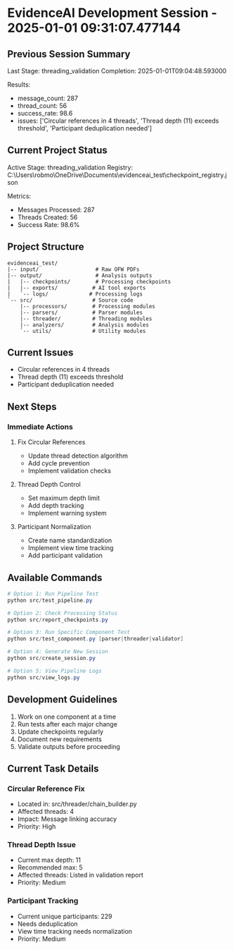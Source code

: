 # EvidenceAI Development Session - 2025-01-01 09:31:07.477144

## Previous Session Summary
Last Stage: threading_validation
Completion: 2025-01-01T09:04:48.593000

Results:
- message_count: 287
- thread_count: 56
- success_rate: 98.6
- issues: ['Circular references in 4 threads', 'Thread depth (11) exceeds threshold', 'Participant deduplication needed']

## Current Project Status
Active Stage: threading_validation
Registry: C:\Users\robmo\OneDrive\Documents\evidenceai_test\checkpoint_registry.json

Metrics:
- Messages Processed: 287
- Threads Created: 56
- Success Rate: 98.6%

## Project Structure
```
evidenceai_test/
|-- input/                  # Raw OFW PDFs
|-- output/                 # Analysis outputs
|   |-- checkpoints/        # Processing checkpoints
|   |-- exports/           # AI tool exports
|   `-- logs/             # Processing logs
`-- src/                   # Source code
    |-- processors/        # Processing modules
    |-- parsers/           # Parser modules
    |-- threader/          # Threading modules
    |-- analyzers/         # Analysis modules
    `-- utils/             # Utility modules
```

## Current Issues
- Circular references in 4 threads
- Thread depth (11) exceeds threshold
- Participant deduplication needed

## Next Steps
### Immediate Actions
1. Fix Circular References
   - Update thread detection algorithm
   - Add cycle prevention
   - Implement validation checks

2. Thread Depth Control
   - Set maximum depth limit
   - Add depth tracking
   - Implement warning system

3. Participant Normalization
   - Create name standardization
   - Implement view time tracking
   - Add participant validation

## Available Commands
```powershell
# Option 1: Run Pipeline Test
python src/test_pipeline.py

# Option 2: Check Processing Status
python src/report_checkpoints.py

# Option 3: Run Specific Component Test
python src/test_component.py [parser|threader|validator]

# Option 4: Generate New Session
python src/create_session.py

# Option 5: View Pipeline Logs
python src/view_logs.py
```

## Development Guidelines
1. Work on one component at a time
2. Run tests after each major change
3. Update checkpoints regularly
4. Document new requirements
5. Validate outputs before proceeding

## Current Task Details
### Circular Reference Fix
- Located in: src/threader/chain_builder.py
- Affected threads: 4
- Impact: Message linking accuracy
- Priority: High

### Thread Depth Issue
- Current max depth: 11
- Recommended max: 5
- Affected threads: Listed in validation report
- Priority: Medium

### Participant Tracking
- Current unique participants: 229
- Needs deduplication
- View time tracking needs normalization
- Priority: Medium
